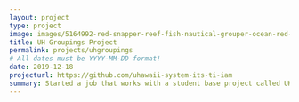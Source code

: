 ```yaml
---
layout: project
type: project
image: images/5164992-red-snapper-reef-fish-nautical-grouper-ocean-red-fish-by-jenlats.jpg
title: UH Groupings Project
permalink: projects/uhgroupings
# All dates must be YYYY-MM-DD format!
date: 2019-12-18
projecturl: https://github.com/uhawaii-system-its-ti-iam
summary: Started a job that works with a student base project called UH Groupings. Click on read more for more information! 
--- 
```

